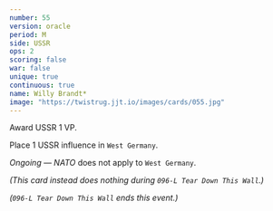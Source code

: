 ```yaml
---
number: 55
version: oracle
period: M
side: USSR
ops: 2
scoring: false
war: false
unique: true
continuous: true
name: Willy Brandt*
image: "https://twistrug.jjt.io/images/cards/055.jpg"
---
```

Award USSR 1 VP.

Place 1 USSR influence in `West Germany`.

*Ongoing* — *NATO* does not apply to `West Germany`.

*(This card instead does nothing during `096-L Tear Down This Wall`.)*

*(`096-L Tear Down This Wall` ends this event.)*
